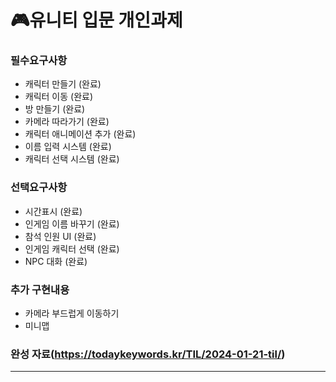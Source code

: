# 🎮유니티 입문 개인과제

### 필수요구사항
- 캐릭터 만들기 (완료)
- 캐릭터 이동 (완료)
- 방 만들기 (완료)
- 카메라 따라가기 (완료)
- 캐릭터 애니메이션 추가 (완료)
- 이름 입력 시스템 (완료)
- 캐릭터 선택 시스템 (완료)

### 선택요구사항
- 시간표시 (완료)
- 인게임 이름 바꾸기 (완료)
- 참석 인원 UI (완료)
- 인게임 캐릭터 선택 (완료)
- NPC 대화 (완료)

### 추가 구현내용
- 카메라 부드럽게 이동하기
- 미니맵

### 완성 자료(https://todaykeywords.kr/TIL/2024-01-21-til/)

-------------------
